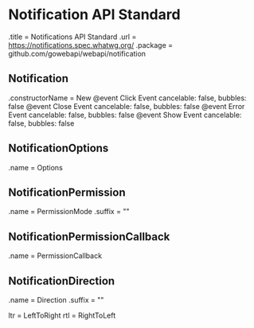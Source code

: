 # Notification API Standard

.title = Notifications API Standard
.url = <https://notifications.spec.whatwg.org/>
.package = github.com/gowebapi/webapi/notification

## Notification

.constructorName = New
@event Click Event cancelable: false, bubbles: false
@event Close Event cancelable: false, bubbles: false
@event Error Event cancelable: false, bubbles: false
@event Show Event cancelable: false, bubbles: false

## NotificationOptions

.name = Options

## NotificationPermission

.name = PermissionMode
.suffix = ""

## NotificationPermissionCallback

.name = PermissionCallback

## NotificationDirection

.name = Direction
.suffix = ""

ltr = LeftToRight
rtl = RightToLeft

